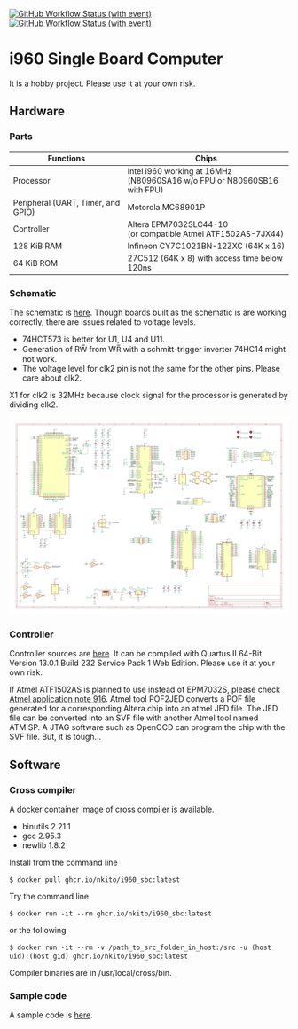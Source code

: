 [![GitHub Workflow Status (with event)](https://img.shields.io/github/actions/workflow/status/nkito/i960_SBC/docker-image.yml?label=docker-image&logo=github&style=flat-square)](https://github.com/nkito/i960_SBC/actions?workflow=docker-image)
[![GitHub Workflow Status (with event)](https://img.shields.io/github/actions/workflow/status/nkito/i960_SBC/build-test.yml?label=sample-binary&logo=github&style=flat-square)](https://github.com/nkito/i960_SBC/actions?workflow=build-test)

# i960 Single Board Computer

It is a hobby project. Please use it at your own risk.

## Hardware

### Parts

| Functions | Chips |
|----|----|
| Processor                          | Intel i960 working at 16MHz<br>(N80960SA16 w/o FPU or N80960SB16 with FPU) |
| Peripheral (UART, Timer, and GPIO) | Motorola MC68901P |
| Controller                         | Altera EPM7032SLC44-10 <br>(or compatible Atmel ATF1502AS-7JX44) |
| 128 KiB RAM                        | Infineon CY7C1021BN-12ZXC (64K x 16)  |
| 64 KiB ROM                         | 27C512 (64K x 8) with access time below 120ns |

### Schematic

The schematic is [here](schematic/).
Though boards built as the schematic is are working correctly, there are issues related to voltage levels.
* 74HCT573 is better for U1, U4 and U11.
* Generation of RW̅ from WR̅ with a schmitt-trigger inverter 74HC14 might not work.
* The voltage level for clk2 pin is not the same for the other pins. Please care about clk2.

X1 for clk2 is 32MHz because clock signal for the processor is generated by dividing clk2.

![Schematic](schematic/i960_Dev.png)

### Controller 

Controller sources are [here](controller/).
It can be compiled with Quartus II 64-Bit Version 13.0.1 Build 232 Service Pack 1 Web Edition.
Please use it at your own risk.

If Atmel ATF1502AS is planned to use instead of EPM7032S, please check [Atmel application note 916](http://ww1.microchip.com/downloads/en/AppNotes/DOC0916.PDF).
Atmel tool POF2JED converts a POF file generated for a corresponding Altera chip into an atmel JED file.
The JED file can be converted into an SVF file with another Atmel tool named ATMISP.
A JTAG software such as OpenOCD can program the chip with the SVF file. But, it is tough...

## Software

### Cross compiler

A docker container image of cross compiler is available. 

* binutils 2.21.1
* gcc 2.95.3
* newlib 1.8.2

Install from the command line
```
$ docker pull ghcr.io/nkito/i960_sbc:latest
```

Try the command line
```
$ docker run -it --rm ghcr.io/nkito/i960_sbc:latest
```
or the following 
```
$ docker run -it --rm -v /path_to_src_folder_in_host:/src -u (host uid):(host gid) ghcr.io/nkito/i960_sbc:latest
```

Compiler binaries are in /usr/local/cross/bin.

### Sample code

A sample code is [here](sample_hello/). 

